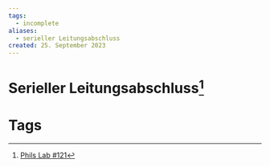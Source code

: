 ```yaml
---
tags:
  - incomplete
aliases:
  - serieller Leitungsabschluss
created: 25. September 2023
---
```


# Serieller Leitungsabschluss[^1]

# Tags

[^1]: [Phils Lab #121](https://youtu.be/nYvZ791-VZM?si=kb5WRdOnoYZxGqoD)